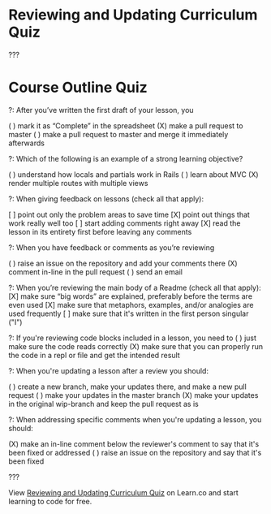 # Reviewing and Updating Curriculum Quiz

???

# Course Outline Quiz

?: After you’ve written the first draft of your lesson, you 

( ) mark it as “Complete” in the spreadsheet
(X) make a pull request to master
( ) make a pull request to master and merge it immediately afterwards


?: Which of the following is an example of a strong learning objective?

( ) understand how locals and partials work in Rails
( ) learn about MVC
(X) render multiple routes with multiple views



?: When giving feedback on lessons (check all that apply):  

[ ] point out only the problem areas to save time 
[X] point out things that work really well too 
[ ] start adding comments right away 
[X] read the lesson in its entirety first before leaving any comments

?: When you have feedback or comments as you’re reviewing

( ) raise an issue on the repository and add your comments there 
(X) comment in-line in the pull request
( ) send an email 

?: When you’re reviewing the main body of a Readme (check all that apply): 
[X]  make sure “big words” are explained, preferably before the terms are even used
[X] make sure that metaphors, examples, and/or analogies are used frequently
[ ] make sure that it's written in the first person singular ("I")

?: If you're reviewing code blocks included in a lesson, you need to 
( ) just make sure the code reads correctly
(X) make sure that you can properly run the code in a repl or file and get the intended result

?: When you're updating a lesson after a review you should:

( ) create a new branch, make your updates there, and make a new pull request
( ) make your updates in the master branch
(X) make your updates in the original wip-branch and keep the pull request as is

?: When addressing specific comments when you're updating a lesson, you should: 

(X) make an in-line comment below the reviewer's comment to say that it's been fixed or addressed
( ) raise an issue on the repository and say that it's been fixed

???

<p data-visibility='hidden'>View <a href='https://learn.co/lessons/reviewing-and-updating-curriculum-quiz'>Reviewing and Updating Curriculum Quiz</a> on Learn.co and start learning to code for free.</p>
